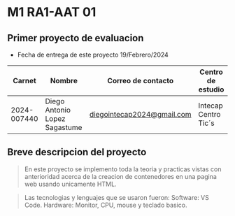 # M1 RA1-AAT 01
## Primer proyecto de evaluacion

- Fecha de entrega de este proyecto 19/Febrero/2024

|Carnet|Nombre|Correo de contacto|Centro de estudio|
|------|------|------|------|
|2024-007440|Diego Antonio Lopez Sagastume|diegointecap2024@gmail.com|Intecap Centro Tic´s|

## Breve descripcion del proyecto

> En este proyecto se implemento toda la teoria y practicas vistas con 
> anterioridad acerca de la creacion de contenedores en una pagina web usando unicamente HTML.

> Las tecnologias y lenguajes que se usaron fueron:
> Software: VS Code.
> Hardware: Monitor, CPU, mouse y teclado basico.